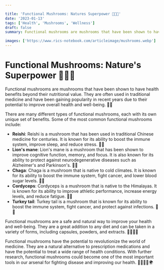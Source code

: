 ```yaml
---

title: 'Functional Mushrooms: Natures Superpower 🍄💊🌿'
date: '2023-01-13'
tags: ['Health', 'Mushrooms', 'Wellness']
draft: false
summary: Functional mushrooms are mushrooms that have been shown to have health benefits beyond their nutritional value. They are often used in traditional medicine and have been gaining popularity in recent years due to their potential to improve overall health and well-being.

images: ['https://www.rics-notebook.com/articleimage/mushrooms.webp']
---
```


# Functional Mushrooms: Nature's Superpower 🍄💊🌿

Functional mushrooms are mushrooms that have been shown to have health benefits beyond their nutritional value. They are often used in traditional medicine and have been gaining popularity in recent years due to their potential to improve overall health and well-being. 🧬🧪

There are many different types of functional mushrooms, each with its own unique set of benefits. Some of the most common functional mushrooms include:

- **Reishi**: Reishi is a mushroom that has been used in traditional Chinese medicine for centuries. It is known for its ability to boost the immune system, improve sleep, and reduce stress. 💪🧠
- **Lion's mane**: Lion's mane is a mushroom that has been shown to improve cognitive function, memory, and focus. It is also known for its ability to protect against neurodegenerative diseases such as Alzheimer's and Parkinson's. 🦾🧠
- **Chaga**: Chaga is a mushroom that is native to cold climates. It is known for its ability to boost the immune system, fight cancer, and lower blood sugar levels. 🧪🔬
- **Cordyceps**: Cordyceps is a mushroom that is native to the Himalayas. It is known for its ability to improve athletic performance, increase energy levels, and reduce fatigue. 💪🦾
- **Turkey tail**: Turkey tail is a mushroom that is known for its ability to boost the immune system, fight cancer, and protect against infections. 🧬🔬

Functional mushrooms are a safe and natural way to improve your health and well-being. They are a great addition to any diet and can be taken in a variety of forms, including capsules, powders, and extracts. 👩‍⚕️👨‍⚕️

Functional mushrooms have the potential to revolutionize the world of medicine. They are a natural alternative to prescription medications and have the potential to treat a wide range of health conditions. With further research, functional mushrooms could become one of the most important tools in our arsenal for fighting disease and improving our health. 👨‍🔬👩‍🔬🌍
